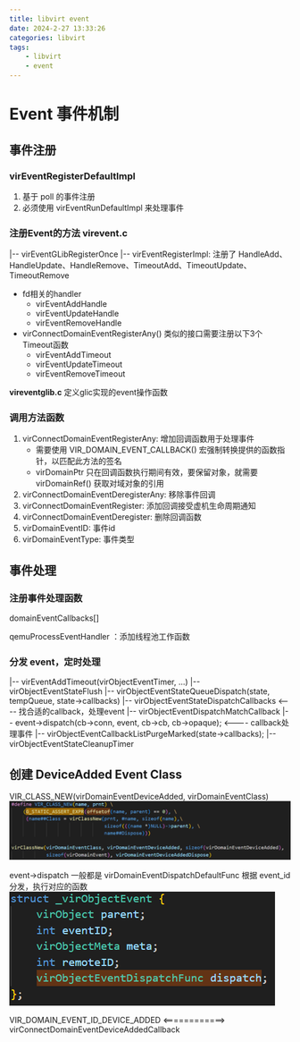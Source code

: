 ```yaml
---
title: libvirt event
date: 2024-2-27 13:33:26
categories: libvirt
tags:
    - libvirt
    - event
---
```


# Event 事件机制

## 事件注册

### virEventRegisterDefaultImpl
1. 基于 poll 的事件注册
2. 必须使用 virEventRunDefaultImpl 来处理事件

### 注册Event的方法 virevent.c

|-- virEventGLibRegisterOnce
|-- virEventRegisterImpl: 注册了 HandleAdd、HandleUpdate、HandleRemove、TimeoutAdd、TimeoutUpdate、TimeoutRemove

+ fd相关的handler
    + virEventAddHandle
    + virEventUpdateHandle
    + virEventRemoveHandle
+ virConnectDomainEventRegisterAny() 类似的接口需要注册以下3个Timeout函数
    + virEventAddTimeout
    + virEventUpdateTimeout
    + virEventRemoveTimeout

**vireventglib.c** 定义glic实现的event操作函数

### 调用方法函数
1. virConnectDomainEventRegisterAny: 增加回调函数用于处理事件
    + 需要使用 VIR_DOMAIN_EVENT_CALLBACK() 宏强制转换提供的函数指针，以匹配此方法的签名
    + virDomainPtr 只在回调函数执行期间有效，要保留对象，就需要 virDomainRef() 获取对域对象的引用
2. virConnectDomainEventDeregisterAny: 移除事件回调
3. virConnectDomainEventRegister: 添加回调接受虚机生命周期通知
4. virConnectDomainEventDeregister: 删除回调函数
5. virDomainEventID: 事件id
6. virDomainEventType: 事件类型


## 事件处理

### 注册事件处理函数

domainEventCallbacks[]


qemuProcessEventHandler ：添加线程池工作函数



### 分发 event，定时处理
|-- virEventAddTimeout(virObjectEventTimer, ...)
    |-- virObjectEventStateFlush
        |-- virObjectEventStateQueueDispatch(state, tempQueue, state->callbacks)
            |-- virObjectEventStateDispatchCallbacks                           <---- 找合适的callback，处理event
                |-- virObjectEventDispatchMatchCallback
                |-- event->dispatch(cb->conn, event, cb->cb, cb->opaque);      <---- callback处理事件
        |-- virObjectEventCallbackListPurgeMarked(state->callbacks);
        |-- virObjectEventStateCleanupTimer


## 创建 DeviceAdded Event Class
VIR_CLASS_NEW(virDomainEventDeviceAdded, virDomainEventClass)
![virDomainEventDeviceAddedClass](https://raw.githubusercontent.com/Gjorn4389/Gjorn4389.github.io/main/images/virDomainEventDeviceAddedClass.png)

event->dispatch 一般都是 virDomainEventDispatchDefaultFunc 根据 event_id 分发，执行对应的函数
![event->dispatch](https://raw.githubusercontent.com/Gjorn4389/Gjorn4389.github.io/main/images/virObjectEvent_dispatch.png)

VIR_DOMAIN_EVENT_ID_DEVICE_ADDED  <============>  virConnectDomainEventDeviceAddedCallback

